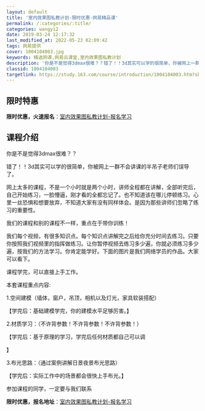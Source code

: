 ```yaml
---
layout: default
title: '室内效果图私教计划-限时优惠-网易精品课'
permalink: /:categories/:title/
categories: wangyi2
date: 2019-03-24 12:17:32
last_modified_at: 2022-05-23 02:09:42
tags: 网易提供
cover: 1004104003.jpg
keywords: 精选网课,网易云课堂,室内效果图私教计划
description: '你是不是觉得3dmax很难？？错了！！3d其实可以学的很简单，你被网上一群不会讲课的半吊子老师们误导了。网上太多的课程，'
classid: 1004104003
targetlink: https://study.163.com/course/introduction/1004104003.htm?share=1&shareId=1025206652&utm_campaign=share&utm_medium=iphoneShare&utm_source=&utm_u=1025206652
---
```


## 限时特惠

**限时优惠，火速报名**：[室内效果图私教计划-报名学习](https://study.163.com/course/introduction/1004104003.htm?share=1&shareId=1025206652&utm_campaign=share&utm_medium=iphoneShare&utm_source=&utm_u=1025206652)

## 课程介绍

你是不是觉得3dmax很难？？



错了！！3d其实可以学的很简单，你被网上一群不会讲课的半吊子老师们误导了。



网上太多的课程，不是一个小时就是两个小时，讲师全程都在讲解，全部听完后，自己开始练习，一脸懵逼，刚才看的全都忘记了。也不知道该在哪儿停顿练习。心里一丝恐惧和想要放弃，不知道大家有没有同样体会。是因为那些讲师们忽略了练习的重要性。



我们的课程和别的课程不一样，重点在于带你训练！



我们每个视频，有很多知识点。每个知识点讲解完之后给你充分时间去练习。只要你按照我们视频里的指挥做练习。让你暂停视频去练习多少遍，你就必须练习多少遍，按我们的方法学习。你肯定能学好。下面的图片是我们网络学员的作品。大家可以看下。



课程学完，可以直接上手工作。



本套课程重点内容:

1.空间建模（墙体，窗户，吊顶，相机以及灯光，家具软装搭配）

【学完后：基础建模学完，你的建模水平足够厉害。】



2.材质学习：（不许背参数！不许背参数！不许背参数！）

【学完后：基于原理的学习，学完后任何材质都自己可以调

】



3.布光思路：（通过案例讲解日景夜景布光思路）

【学完后：实际工作中的场景都会很快上手布光。】



参加课程的同学，一定要与我们联系

**限时优惠，报名地址**：[室内效果图私教计划-报名学习](https://study.163.com/course/introduction/1004104003.htm?share=1&shareId=1025206652&utm_campaign=share&utm_medium=iphoneShare&utm_source=&utm_u=1025206652)

